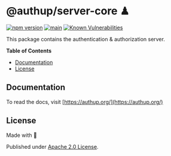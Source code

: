 # @authup/server-core ♟

[![npm version](https://badge.fury.io/js/@authup%2Fserver-core.svg)](https://badge.fury.io/js/@authup%2Fserver-core)
[![main](https://github.com/authup/authup/actions/workflows/main.yml/badge.svg)](https://github.com/authup/authup/actions/workflows/main.yml)
[![Known Vulnerabilities](https://snyk.io/test/github/authup/authup/badge.svg)](https://snyk.io/test/github/authup/authup)

This package contains the authentication & authorization server.

**Table of Contents**

- [Documentation](#documentation)
- [License](#license)

  
## Documentation

To read the docs, visit [https://authup.org/](https://authup.org/)

## License

Made with 💚

Published under [Apache 2.0 License](./LICENSE).
